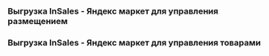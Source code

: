 ### Выгрузка InSales - Яндекс маркет для управления размещением
### Выгрузка InSales - Яндекс маркет для управления товарами